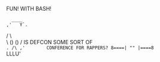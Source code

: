 FUN! WITH BASH!



      ____                                   
    ,'   Y`.                                 
   /        \                                
   \ ()  () /       IS DEFCON SOME SORT OF   
    `. /\ ,'        CONFERENCE FOR RAPPERS?
8====| "" |====8                             
     `LLLU'                                  
